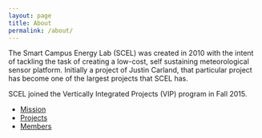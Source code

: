 ```yaml
---
layout: page
title: About
permalink: /about/
---
```


The Smart Campus Energy Lab (SCEL) was created in 2010 with the intent of 
tackling the task of creating a low-cost, self sustaining meteorological sensor 
platform. Initially a project of Justin Carland, that particular project has 
become one of the largest projects that SCEL has.

SCEL joined the Vertically Integrated Projects (VIP) program in Fall 2015.

<ul>
    <li> <a href="/about/mission">Mission</a> </li>
    <li> <a href="/about/projects">Projects</a> </li>
    <li> <a href="/about/members">Members</a> </li>
</ul>
